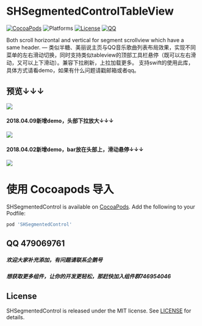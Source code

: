 # SHSegmentedControlTableView

[![CocoaPods](https://img.shields.io/badge/pod-v1.1.7-28B9FE.svg)](https://github.com/HatsuneMikuV/SHSegmentedControlTableView)
![Platforms](https://img.shields.io/badge/platforms-iOS-orange.svg)
[![License](https://img.shields.io/badge/license-MIT-brightgreen.svg)](https://github.com/HatsuneMikuV/SHSegmentedControlTableView/blob/master/LICENSE)
[![QQ](https://img.shields.io/badge/QQ-@HatsuneMiku-blue.svg?style=flat)](https://github.com/HatsuneMikuV/SHSegmentedControlTableView/blob/master/README.md#QQ)


Both scroll horizontal and vertical for segment scrollview which have a same header. — 类似半糖、美丽说主页与QQ音乐歌曲列表布局效果，实现不同菜单的左右滑动切换，同时支持类似tableview的顶部工具栏悬停（既可以左右滑动，又可以上下滑动）。兼容下拉刷新，上拉加载更多。 支持swift的使用此库，具体方式请看demo，如果有什么问题请戳邮箱或者qq。

## 预览↓↓↓

![](https://github.com/HatsuneMikuV/SHSegmentedControlTableView/blob/master/snow.gif)

#### 2018.04.09新增demo，头部下拉放大↓↓↓
![](https://github.com/HatsuneMikuV/SHSegmentedControlTableView/blob/master/headerScale.gif)

#### 2018.04.02新增demo，bar放在头部上，滑动悬停↓↓↓
![](https://github.com/HatsuneMikuV/SHSegmentedControlTableView/blob/master/header_bar_stop.gif)


# 使用 Cocoapods 导入
SHSegmentedControl is available on [CocoaPods](http://cocoapods.org).  Add the following to your Podfile:

```ruby
pod 'SHSegmentedControl'
```



## QQ 479069761

##### 欢迎大家补充添加，有问题请联系企鹅号
##### 想获取更多组件，让你的开发更轻松，那赶快加入组件群746954046

## License

SHSegmentedControl is released under the MIT license. See [LICENSE](https://github.com/HatsuneMikuV/SHSegmentedControlTableView/blob/master/LICENSE) for details.
